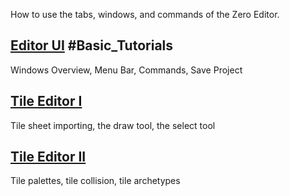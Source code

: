 How to use the tabs, windows, and commands of the Zero Editor.

 ## [Editor UI](https://github.com/zeroengineteam/ZeroDocs/blob/master/zero_editor_documentation/tutorials/editor/editorui.markdown) #Basic_Tutorials
Windows Overview, Menu Bar, Commands, Save Project

 ## [Tile Editor I](https://github.com/zeroengineteam/ZeroDocs/blob/master/zero_editor_documentation/tutorials/editor/tile_editor.markdown)
Tile sheet importing, the draw tool, the select tool

 ## [Tile Editor II](https://github.com/zeroengineteam/ZeroDocs/blob/master/zero_editor_documentation/tutorials/editor/tile_editor_ii.markdown)
Tile palettes, tile collision, tile archetypes 

 
